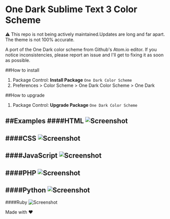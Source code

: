 # One Dark Sublime Text 3 Color Scheme

:warning: This repo is not being actively maintained.Updates are long and far apart. The theme is not 100% accurate.

A port of the One Dark color scheme from Github's Atom.io editor. If you notice inconsistencies, please report an issue and I'll get to fixing it as soon as possible.

##How to install
1. Package Control: **Install Package** ```One Dark Color Scheme```
2. Preferences > Color Scheme > One Dark Color Scheme > One Dark

##How to upgrade
1. Package Control: **Upgrade Package** ```One Dark Color Scheme```

##Examples
####HTML
![Screenshot](http://i.imgur.com/luf2s86.png  "HTML Screenshot")
---
####CSS
![Screenshot](http://i.imgur.com/dl92tPh.png  "CSS Screenshot")
---
####JavaScript
![Screenshot](http://i.imgur.com/kRCEblz.png  "Javscript Screenshot")
---
####PHP
![Screenshot](http://i.imgur.com/JUHrx5H.png  "PHP Screenshot")
---
####Python
![Screenshot](http://i.imgur.com/tJsH6fx.png  "Python Screenshot")
---
####Ruby
![Screenshot](http://i.imgur.com/5y2ziyT.png  "Ruby Screenshot")

Made with :heart:
